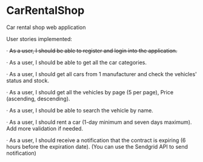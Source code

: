 # CarRentalShop
Car rental shop web application

User stories implemented:

· <strike>As a user, I should be able to register and login into the application.</strike>

· As a user, I should be able to get all the car categories.

· As a user, I should get all cars from 1 manufacturer and check the vehicles' status and stock.

· As a user, I should get all the vehicles by page (5 per page), Price (ascending, descending).

· As a user, I should be able to search the vehicle by name.

· As a user, I should rent a car (1-day minimum and seven days maximum). Add more validation if needed.

· As a user, I should receive a notification that the contract is expiring (6 hours before the expiration date). (You can use the Sendgrid API to send notification) 
